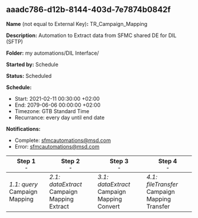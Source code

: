 ## aaadc786-d12b-8144-403d-7e7874b0842f

**Name** (not equal to External Key)**:** TR_Campaign_Mapping

**Description:** Automation to Extract data from SFMC shared DE for DIL (SFTP)

**Folder:** my automations/DIL Interface/

**Started by:** Schedule

**Status:** Scheduled

**Schedule:**

* Start: 2021-02-11 00:30:00 +02:00
* End: 2079-06-06 00:00:00 +02:00
* Timezone: GTB Standard Time
* Recurrance: every day until end date

**Notifications:**

* Complete: sfmcautomations@msd.com
* Error: sfmcautomations@msd.com

| Step 1<br>_<small>-</small>_ | Step 2<br>_<small>-</small>_ | Step 3<br>_<small>-</small>_ | Step 4<br>_<small>-</small>_ |
| --- | --- | --- | --- |
| _1.1: query_<br>Campaign Mapping | _2.1: dataExtract_<br>Campaign Mapping Extract | _3.1: dataExtract_<br>Campaign Mapping Convert | _4.1: fileTransfer_<br>Campaign Mapping Transfer |
